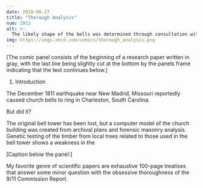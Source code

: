 ```yaml
---
date: 2018-06-27
title: "Thorough Analysis"
num: 2012
alt: >-
  The likely shape of the bells was determined through consultation with several bellringing experts at the Tower of London. Transcripts of those interviews are available in Appendix VII.
img: https://imgs.xkcd.com/comics/thorough_analysis.png
---
```

[The comic panel consists of the beginning of a research paper written in gray, with the last line being slightly cut at the bottom by the panels frame indicating that the text continues below.]

1. Introduction

The December 1811 earthquake near New Madrid, Missouri reportedly caused church bells to ring in Charleston, South Carolina.

But did it?

The original bell tower has been lost, but a computer model of the church building was created from archival plans and forensic masonry analysis. Genetic testing of the timber from local trees related to those used in the bell tower shows a weakness in the

[Caption below the panel:]

My favorite genre of scientific papers are exhaustive 100-page treatises that answer some minor question with the obsessive thoroughness of the 9/11 Commission Report.
